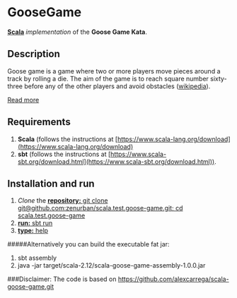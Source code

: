 # GooseGame

[**Scala**](https://www.scala-lang.org) _implementation_ of the **Goose Game Kata**.

## Description

Goose game is a game where two or more players move pieces around a track by rolling a die. The aim of the game is to reach square number sixty-three before any of the other players and avoid obstacles ([wikipedia](https://en.wikipedia.org/wiki/Game_of_the_Goose)).

[Read more](GooseGame.md)

## Requirements

1. **Scala** (follows the instructions at [https://www.scala-lang.org/download](https://www.scala-lang.org/download)
2. **sbt** (follows the instructions at  [https://www.scala-sbt.org/download.html](https://www.scala-sbt.org/download.html)).

## Installation and run

1. _Clone_ the [**repository:** git clone git@github.com:zenurban/scala.test.goose-game.git; cd scala.test.goose-game]() 
2. [**run:** sbt run]()
3. [**type:** help]()

#####Alternatively you can build the executable fat jar:
1. sbt assembly 
2. java -jar target/scala-2.12/scala-goose-game-assembly-1.0.0.jar

###Disclaimer:
The code is based on https://github.com/alexcarrega/scala-goose-game.git
